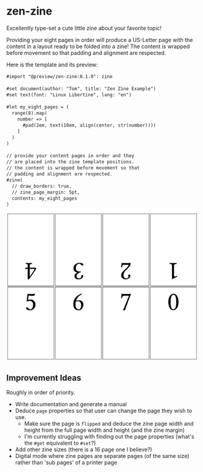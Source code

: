 # zen-zine
Excellently type-set a cute little zine about your favorite topic!

Providing your eight pages in order will produce a US-Letter page with
the content in a layout ready to be folded into a zine! The content is
wrapped before movement so that padding and alignment are respected.

Here is the template and its preview:

```typst
#import "@preview/zen-zine:0.1.0": zine

#set document(author: "Tom", title: "Zen Zine Example")
#set text(font: "Linux Libertine", lang: "en")

#let my_eight_pages = (
  range(8).map(
    number => [
      #pad(2em, text(10em, align(center, str(number))))
    ]
  )
)

// provide your content pages in order and they
// are placed into the zine template positions.
// the content is wrapped before movement so that
// padding and alignment are respected.
#zine(
  // draw_borders: true,
  // zine_page_margin: 5pt,
  contents: my_eight_pages
)
```

![Image of Template](template/preview.png)

## Improvement Ideas
Roughly in order of priority.

- Write documentation and generate a manual
- Deduce `page` properties so that user can change the page they wish to use.
  - Make sure the page is `flipped` and deduce the zine page width and height
    from the full page width and height (and the zine margin)
  - I'm currently struggling with finding out the page properties (what's the `#get` equivalent to `#set`?)
- Add other zine sizes (there is a 16 page one I believe?)
- Digital mode where zine pages are separate pages (of the same size) rather than 'sub pages' of a printer page
